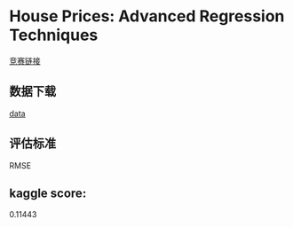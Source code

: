 # House Prices: Advanced Regression Techniques
[竞赛链接](https://www.kaggle.com/c/house-prices-advanced-regression-techniques)
## 数据下载
[data](https://www.kaggle.com/c/house-prices-advanced-regression-techniques/data)
## 评估标准
RMSE
## kaggle score:
0.11443